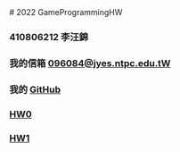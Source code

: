 <!DOCTYPE html>
<html>
<head>
	# 2022 GameProgrammingHW
</head>

<body>

### 410806212 李汪錦
### 我的信箱 [096084@jyes.ntpc.edu.tW]
### 我的 [GitHub]
### [       HW0]
### [       HW1]


[096084@jyes.ntpc.edu.tW]:<mailto:096084@jyes.ntpc.edu.tw>
[GitHub]:<https://kingta1487.github.io/GameProgramming/index.html>
[       HW0]:<HW0/HW0.html>
[       HW1]:<HW1/HW1.html>
</body>

</html>